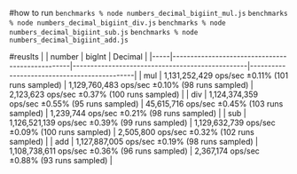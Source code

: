 #how to run 
`benchmarks % node numbers_decimal_bigiint_mul.js`
`benchmarks % node numbers_decimal_bigiint_div.js`
`benchmarks % node numbers_decimal_bigiint_sub.js`
`benchmarks % node numbers_decimal_bigiint_add.js`

#reuslts
|     | number                                          | bigInt                                          | Decimal                                     |
|-----|-------------------------------------------------|-------------------------------------------------|---------------------------------------------|
| mul | 1,131,252,429 ops/sec ±0.11% (101 runs sampled) | 1,129,760,483 ops/sec ±0.10% (98 runs sampled)  | 2,123,623 ops/sec ±0.37% (100 runs sampled) |
| div | 1,124,374,359 ops/sec ±0.55% (95 runs sampled)  | 45,615,716 ops/sec ±0.45% (103 runs sampled)    | 1,239,744 ops/sec ±0.21% (98 runs sampled)  |
| sub | 1,126,521,139 ops/sec ±0.39% (99 runs sampled)  | 1,129,632,739 ops/sec ±0.09% (100 runs sampled) | 2,505,800 ops/sec ±0.32% (102 runs sampled) |
| add | 1,127,887,005 ops/sec ±0.19% (98 runs sampled)  | 1,108,738,611 ops/sec ±0.36% (96 runs sampled)  | 2,367,174 ops/sec ±0.88% (93 runs sampled)  |


